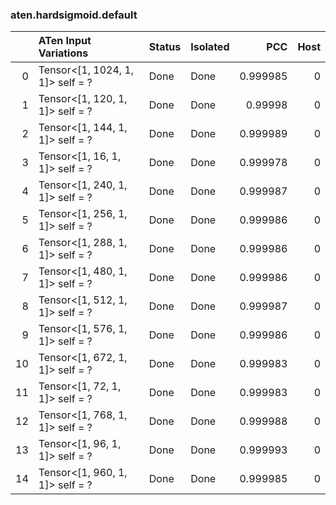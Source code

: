 ### aten.hardsigmoid.default
|    | ATen Input Variations            | Status   | Isolated   |      PCC |   Host |
|---:|:---------------------------------|:---------|:-----------|---------:|-------:|
|  0 | Tensor<[1, 1024, 1, 1]> self = ? | Done     | Done       | 0.999985 |      0 |
|  1 | Tensor<[1, 120, 1, 1]> self = ?  | Done     | Done       | 0.99998  |      0 |
|  2 | Tensor<[1, 144, 1, 1]> self = ?  | Done     | Done       | 0.999989 |      0 |
|  3 | Tensor<[1, 16, 1, 1]> self = ?   | Done     | Done       | 0.999978 |      0 |
|  4 | Tensor<[1, 240, 1, 1]> self = ?  | Done     | Done       | 0.999987 |      0 |
|  5 | Tensor<[1, 256, 1, 1]> self = ?  | Done     | Done       | 0.999986 |      0 |
|  6 | Tensor<[1, 288, 1, 1]> self = ?  | Done     | Done       | 0.999986 |      0 |
|  7 | Tensor<[1, 480, 1, 1]> self = ?  | Done     | Done       | 0.999986 |      0 |
|  8 | Tensor<[1, 512, 1, 1]> self = ?  | Done     | Done       | 0.999987 |      0 |
|  9 | Tensor<[1, 576, 1, 1]> self = ?  | Done     | Done       | 0.999986 |      0 |
| 10 | Tensor<[1, 672, 1, 1]> self = ?  | Done     | Done       | 0.999983 |      0 |
| 11 | Tensor<[1, 72, 1, 1]> self = ?   | Done     | Done       | 0.999983 |      0 |
| 12 | Tensor<[1, 768, 1, 1]> self = ?  | Done     | Done       | 0.999988 |      0 |
| 13 | Tensor<[1, 96, 1, 1]> self = ?   | Done     | Done       | 0.999993 |      0 |
| 14 | Tensor<[1, 960, 1, 1]> self = ?  | Done     | Done       | 0.999985 |      0 |

